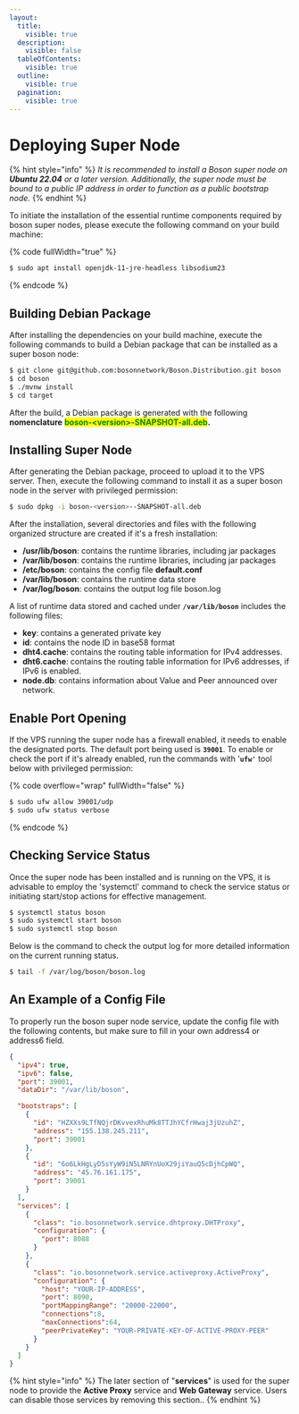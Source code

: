 ```yaml
---
layout:
  title:
    visible: true
  description:
    visible: false
  tableOfContents:
    visible: true
  outline:
    visible: true
  pagination:
    visible: true
---
```


# Deploying Super Node

{% hint style="info" %}
_It is recommended to install a Boson super node on **Ubuntu 22.04** or a later version. Additionally, the super node must be bound to a public IP address in order to function as a public bootstrap node._
{% endhint %}

To initiate the installation of the essential runtime components required by boson super nodes, please execute the following command on your build machine:

{% code fullWidth="true" %}
```sh
$ sudo apt install openjdk-11-jre-headless libsodium23
```
{% endcode %}

## Building Debian Package

After installing the dependencies on your build machine, execute the following commands to build a Debian package that can be installed as a super boson node:

```sh
$ git clone git@github.com:bosonnetwork/Boson.Distribution.git boson
$ cd boson
$ ./mvnw install
$ cd target
```

After the build, a Debian package is generated with the following **nomenclature** <mark style="color:green;">**boson-\<version>-SNAPSHOT-all.deb**</mark>**.**

## Installing Super Node

After generating the Debian package, proceed to upload it to the VPS server. Then, execute the following command to install it as a super boson node in the server with privileged permission:

```sh
$ sudo dpkg -i boson-<version>--SNAPSHOT-all.deb
```

After the installation, several directories and files with the following organized structure are created if it's a fresh installation:

* **/usr/lib/boson**: contains the runtime libraries, including jar packages
* **/var/lib/boson**: contains the runtime libraries, including jar packages
* **/etc/boson**: contains the config file **default.conf**
* **/var/lib/boson**: contains the runtime data store
* **/var/log/boson**: contains the output log file boson.log

A list of runtime data stored and cached under **`/var/lib/boson`** includes the following files:

* **key**: contains a generated private key
* **id**: contains the node ID in base58 format
* **dht4.cache**: contains the routing table information for IPv4 addresses.
* **dht6.cache**: contains the routing table information for IPv6 addresses, if IPv6 is enabled.
* **node.db**: contains information about Value and Peer announced over network.

## Enable Port Opening

If the VPS running the super node has a firewall enabled, it needs to enable the designated ports. The default port being used is **`39001`**. To enable or check the port if it's already enabled, run the commands with '**`ufw'`** tool below with privileged permission:

{% code overflow="wrap" fullWidth="false" %}
```sh
$ sudo ufw allow 39001/udp
$ sudo ufw status verbose
```
{% endcode %}

## Checking Service Status

Once the super node has been installed and is running on the VPS, it is advisable to employ the 'systemctl' command to check the service status or initiating start/stop actions for effective management.

```bash
$ systemctl status boson
$ sudo systemctl start boson
$ sudo systemctl stop boson
```

Below is the command to check the output log for more detailed information on the current running status.

```sh
$ tail -f /var/log/boson/boson.log
```

## An Example of a Config File

To properly run the boson super node service, update the config file with the following contents, but make sure to fill in your own address4 or address6 field.

```json
{
  "ipv4": true,
  "ipv6": false,
  "port": 39001,
  "dataDir": "/var/lib/boson",

  "bootstraps": [
    {
      "id": "HZXXs9LTfNQjrDKvvexRhuMk8TTJhYCfrHwaj3jUzuhZ",
      "address": "155.138.245.211",
      "port": 39001
    },
    {
      "id": "6o6LkHgLyD5sYyW9iN5LNRYnUoX29jiYauQ5cDjhCpWQ",
      "address": "45.76.161.175",
      "port": 39001
    }
  ],
  "services": [
    {
      "class": "io.bosonnetwork.service.dhtproxy.DHTProxy",
      "configuration": {
        "port": 8088
      }
    },
    {
      "class": "io.bosonnetwork.service.activeproxy.ActiveProxy",
      "configuration": {
        "host": "YOUR-IP-ADDRESS",
        "port": 8090,
        "portMappingRange": "20000-22000",
        "connections":8,
        "maxConnections":64,
        "peerPrivateKey": "YOUR-PRIVATE-KEY-OF-ACTIVE-PROXY-PEER"
      }
    }
  ]
}
```

{% hint style="info" %}
The later section of "**services**" is used for the super node to provide the **Active Proxy** service and **Web Gateway** service. Users can disable those services by removing this section..
{% endhint %}
